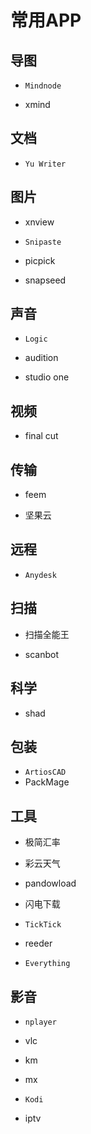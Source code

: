 # 常用APP


## 导图

- `Mindnode`

- xmind

## 文档

- `Yu Writer`

## 图片

- xnview

- `Snipaste`

- picpick

- snapseed

## 声音

- `Logic`

- audition

- studio one

## 视频

- final cut

## 传输

- feem

- 坚果云

## 远程

- `Anydesk`

## 扫描

- 扫描全能王

- scanbot

## 科学

- shad

## 包装

- `ArtiosCAD`
- PackMage

## 工具

- 极简汇率

- 彩云天气

- pandowload

- 闪电下载

- `TickTick`

- reeder
- `Everything`

## 影音

- `nplayer`

- vlc

- km

- mx

- `Kodi`

- iptv

